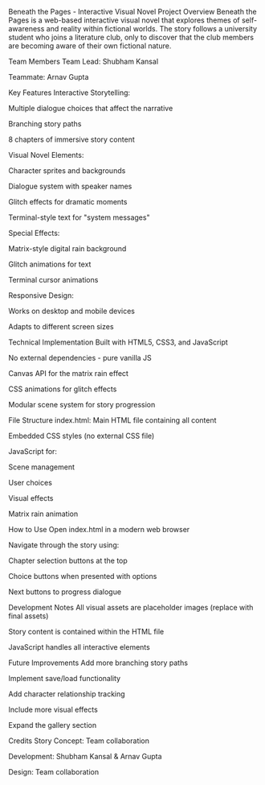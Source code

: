 Beneath the Pages - Interactive Visual Novel
Project Overview
Beneath the Pages is a web-based interactive visual novel that explores themes of self-awareness and reality within fictional worlds. The story follows a university student who joins a literature club, only to discover that the club members are becoming aware of their own fictional nature.

Team Members
Team Lead: Shubham Kansal

Teammate: Arnav Gupta

Key Features
Interactive Storytelling:

Multiple dialogue choices that affect the narrative

Branching story paths

8 chapters of immersive story content

Visual Novel Elements:

Character sprites and backgrounds

Dialogue system with speaker names

Glitch effects for dramatic moments

Terminal-style text for "system messages"

Special Effects:

Matrix-style digital rain background

Glitch animations for text

Terminal cursor animations

Responsive Design:

Works on desktop and mobile devices

Adapts to different screen sizes

Technical Implementation
Built with HTML5, CSS3, and JavaScript

No external dependencies - pure vanilla JS

Canvas API for the matrix rain effect

CSS animations for glitch effects

Modular scene system for story progression

File Structure
index.html: Main HTML file containing all content

Embedded CSS styles (no external CSS file)

JavaScript for:

Scene management

User choices

Visual effects

Matrix rain animation

How to Use
Open index.html in a modern web browser

Navigate through the story using:

Chapter selection buttons at the top

Choice buttons when presented with options

Next buttons to progress dialogue

Development Notes
All visual assets are placeholder images (replace with final assets)

Story content is contained within the HTML file

JavaScript handles all interactive elements

Future Improvements
Add more branching story paths

Implement save/load functionality

Add character relationship tracking

Include more visual effects

Expand the gallery section

Credits
Story Concept: Team collaboration

Development: Shubham Kansal & Arnav Gupta

Design: Team collaboration
